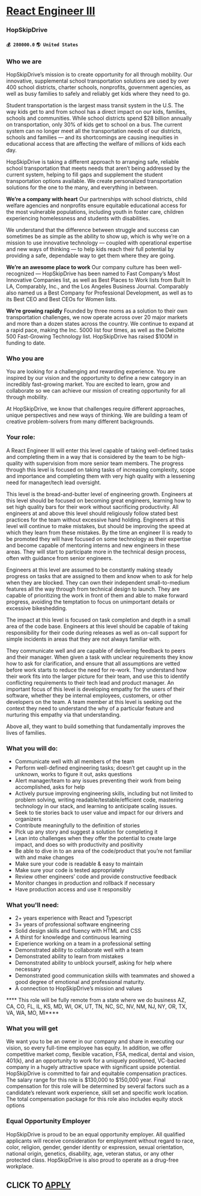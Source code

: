 # [React Engineer III](https://www.remotewlb.com/apply/react-engineer-iii-68137)  
### HopSkipDrive  
#### `💰 280000.0` `🌎 United States`  

### Who we are

HopSkipDrive’s mission is to create opportunity for all through mobility. Our innovative, supplemental school transportation solutions are used by over 400 school districts, charter schools, nonprofits, government agencies, as well as busy families to safely and reliably get kids where they need to go.

Student transportation is the largest mass transit system in the U.S. The way kids get to and from school has a direct impact on our kids, families, schools and communities. While school districts spend $28 billion annually on transportation, only 30% of kids get to school on a bus. The current system can no longer meet all the transportation needs of our districts, schools and families — and its shortcomings are causing inequities in educational access that are affecting the welfare of millions of kids each day.

HopSkipDrive is taking a different approach to arranging safe, reliable school transportation that meets needs that aren’t being addressed by the current system, helping to fill gaps and supplement the student transportation options available. We create personalized transportation solutions for the one to the many, and everything in between.

**We’re a company with heart** Our partnerships with school districts, child welfare agencies and nonprofits ensure equitable educational access for the most vulnerable populations, including youth in foster care, children experiencing homelessness and students with disabilities.

We understand that the difference between struggle and success can sometimes be as simple as the ability to show up, which is why we’re on a mission to use innovative technology — coupled with operational expertise and new ways of thinking — to help kids reach their full potential by providing a safe, dependable way to get them where they are going.

**We’re an awesome place to work** Our company culture has been well-recognized — HopSkipDrive has been named to Fast Company’s Most Innovative Companies list, as well as Best Places to Work lists from Built In LA, Comparably, Inc., and the Los Angeles Business Journal. Comparably also named us a Best Company for Professional Development, as well as to its Best CEO and Best CEOs for Women lists.

**We’re growing rapidly** Founded by three moms as a solution to their own transportation challenges, we now operate across over 20 major markets and more than a dozen states across the country. We continue to expand at a rapid pace, making the Inc. 5000 list four times, as well as the Deloitte 500 Fast-Growing Technology list. HopSkipDrive has raised $100M in funding to date.

### Who you are

You are looking for a challenging and rewarding experience. You are inspired by our vision and the opportunity to define a new category in an incredibly fast-growing market. You are excited to learn, grow and collaborate so we can achieve our mission of creating opportunity for all through mobility.

At HopSkipDrive, we know that challenges require different approaches, unique perspectives and new ways of thinking. We are building a team of creative problem-solvers from many different backgrounds.

### Your role:

A React Engineer III will enter this level capable of taking well-defined tasks and completing them in a way that is considered by the team to be high-quality with supervision from more senior team members. The progress through this level is focused on taking tasks of increasing complexity, scope and importance and completing them with very high quality with a lessening need for manager/tech lead oversight.

This level is the bread-and-butter level of engineering growth. Engineers at this level should be focused on becoming great engineers, learning how to set high quality bars for their work without sacrificing productivity. All engineers at and above this level should religiously follow stated best practices for the team without excessive hand holding. Engineers at this level will continue to make mistakes, but should be improving the speed at which they learn from these mistakes. By the time an engineer II is ready to be promoted they will have focused on some technology as their expertise and become capable of mentoring interns and new engineers in these areas. They will start to participate more in the technical design process, often with guidance from senior engineers.

Engineers at this level are assumed to be constantly making steady progress on tasks that are assigned to them and know when to ask for help when they are blocked. They can own their independent small-to-medium features all the way through from technical design to launch. They are capable of prioritizing the work in front of them and able to make forward progress, avoiding the temptation to focus on unimportant details or excessive bikeshedding.

The impact at this level is focused on task completion and depth in a small area of the code base. Engineers at this level should be capable of taking responsibility for their code during releases as well as on-call support for simple incidents in areas that they are not always familiar with.

They communicate well and are capable of delivering feedback to peers and their manager. When given a task with unclear requirements they know how to ask for clarification, and ensure that all assumptions are vetted before work starts to reduce the need for re-work. They understand how their work fits into the larger picture for their team, and use this to identify conflicting requirements to their tech lead and product manager. An important focus of this level is developing empathy for the users of their software, whether they be internal employees, customers, or other developers on the team. A team member at this level is seeking out the context they need to understand the why of a particular feature and nurturing this empathy via that understanding.

Above all, they want to build something that fundamentally improves the lives of families.

### What you will do:

  * Communicate well with all members of the team
  * Perform well-defined engineering tasks; doesn’t get caught up in the unknown, works to figure it out, asks questions
  * Alert manager/team to any issues preventing their work from being accomplished, asks for help
  * Actively pursue improving engineering skills, including but not limited to problem solving, writing readable/testable/efficient code, mastering technology in our stack, and learning to anticipate scaling issues.
  * Seek to tie stories back to user value and impact for our drivers and organizers
  * Contribute meaningfully to the definition of stories
  * Pick up any story and suggest a solution for completing it
  * Lean into challenges when they offer the potential to create large impact, and does so with productivity and positivity
  * Be able to dive in to an area of the code/product that you’re not familiar with and make changes
  * Make sure your code is readable & easy to maintain
  * Make sure your code is tested appropriately
  * Review other engineers’ code and provide constructive feedback
  * Monitor changes in production and rollback if necessary
  * Have production access and use it responsibly

### What you'll need:

  * 2+ years experience with React and Typescript
  * 3+ years of professional software engineering
  * Solid design skills and fluency with HTML and CSS
  * A thirst for knowledge and continuous learning
  * Experience working on a team in a professional setting
  * Demonstrated ability to collaborate well with a team
  * Demonstrated ability to learn from mistakes
  * Demonstrated ability to unblock yourself, asking for help where necessary
  * Demonstrated good communication skills with teammates and showed a good degree of emotional and professional maturity.
  * A connection to HopSkipDrive’s mission and values

 **** This role will be fully remote from a state where we do business AZ, CA, CO, FL, IL, KS, MD, WI, OK, UT, TN, NC, SC, NV, NM, NJ, NY, OR, TX, VA, WA, MO, MI****

### What you will get

We want you to be an owner in our company and share in executing our vision, so every full-time employee has equity. In addition, we offer competitive market comp, flexible vacation, FSA, medical, dental and vision, 401(k), and an opportunity to work for a uniquely positioned, VC-backed company in a hugely attractive space with significant upside potential. HopSkipDrive is committed to fair and equitable compensation practices. The salary range for this role is $130,000 to $150,000 year. Final compensation for this role will be determined by several factors such as a candidate’s relevant work experience, skill set and specific work location. The total compensation package for this role also includes equity stock options

### Equal Opportunity Employer

HopSkipDrive is proud to be an equal opportunity employer. All qualified applicants will receive consideration for employment without regard to race, color, religion, gender, gender identity or expression, sexual orientation, national origin, genetics, disability, age, veteran status, or any other protected class. HopSkipDrive is also proud to operate as a drug-free workplace.

  
## CLICK TO [APPLY](https://www.remotewlb.com/apply/react-engineer-iii-68137)

